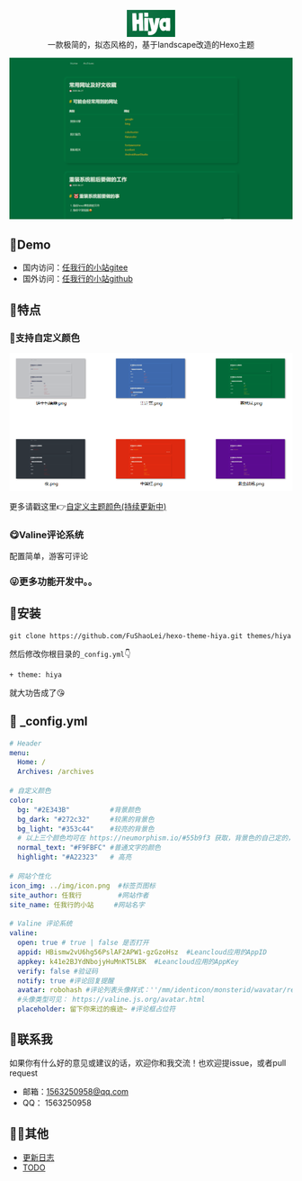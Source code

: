 <p align="center">
<img height="48" src="source/img/logo.png">
 <br>
一款极简的，拟态风格的，基于landscape改造的Hexo主题
</p>

![](source/img/preview.png)

## 🍚Demo
- 国内访问：[任我行的小站gitee](https://fushaolei.gitee.io/)
- 国外访问：[任我行的小站github](https://fushaolei.github.io/)

## 💪特点

### 🎨支持自定义颜色
![](source/img/more_color.png)

更多请戳这里👉[自定义主题颜色(持续更新中)](https://github.com/FuShaoLei/hexo-theme-hiya/issues/1)

### 😋Valine评论系统
配置简单，游客可评论

### 😜更多功能开发中。。

## 🍔安装
```
git clone https://github.com/FuShaoLei/hexo-theme-hiya.git themes/hiya
```
然后修改你根目录的`_config.yml`👇
```
+ theme: hiya
```
就大功告成了😘
 
## 🎏 _config.yml

```yml
# Header
menu:
  Home: /
  Archives: /archives

# 自定义颜色
color:
  bg: "#2E343B"          #背景颜色
  bg_dark: "#272c32"     #较黑的背景色
  bg_light: "#353c44"    #较亮的背景色
  # 以上三个颜色均可在 https://neumorphism.io/#55b9f3 获取，背景色的自己定的，在输入框输入自己定的颜色后，box-shadow 出现的第一行就是较暗的背景色，第二行的就是较亮的背景色
  normal_text: "#F9FBFC" #普通文字的颜色
  highlight: "#A22323"   # 高亮

# 网站个性化
icon_img: ../img/icon.png  #标签页图标
site_author: 任我行         #网站作者
site_name: 任我行的小站     #网站名字

# Valine 评论系统
valine:
  open: true # true | false 是否打开
  appid: HBismw2vU6hg56PslAF2APW1-gzGzoHsz  #Leancloud应用的AppID
  appkey: k41e2BJYdNbojyHuMnKT5LBK  #Leancloud应用的AppKey
  verify: false #验证码
  notify: true #评论回复提醒
  avatar: robohash #评论列表头像样式：''/mm/identicon/monsterid/wavatar/retro/hide
  #头像类型可见： https://valine.js.org/avatar.html
  placeholder: 留下你来过的痕迹~ #评论框占位符

```

## 👋联系我

如果你有什么好的意见或建议的话，欢迎你和我交流！也欢迎提issue，或者pull request

- 邮箱：1563250958@qq.com
- QQ： 1563250958

## 🏊‍♂️其他
- [更新日志](https://github.com/FuShaoLei/hexo-theme-hiya/issues/3)
- [TODO](https://github.com/FuShaoLei/hexo-theme-hiya/issues/2)

